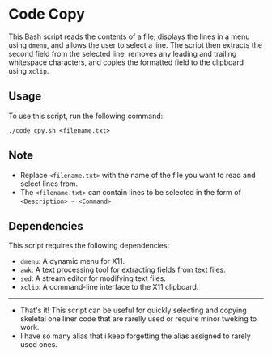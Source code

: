 # Code Copy
This Bash script reads the contents of a file, displays the lines in a menu using `dmenu`, and allows the user to select a line. The script then extracts the second field from the selected line, removes any leading and trailing whitespace characters, and copies the formatted field to the clipboard using `xclip`.

## Usage
To use this script, run the following command:

```
./code_cpy.sh <filename.txt>
```

## Note
- Replace `<filename.txt>` with the name of the file you want to read and select lines from.
- The `<filename.txt>` can contain lines to be selected in the form of `<Description> ~ <Command>`

## Dependencies
This script requires the following dependencies:

- `dmenu`: A dynamic menu for X11.
- `awk`: A text processing tool for extracting fields from text files.
- `sed`: A stream editor for modifying text files.
- `xclip`: A command-line interface to the X11 clipboard.



----
* That's it! This script can be useful for quickly selecting and copying skeletal one liner code that are rarelly used or require minor tweking to work.
* I have so many alias that i keep forgetting the alias assigned to rarely used ones.
